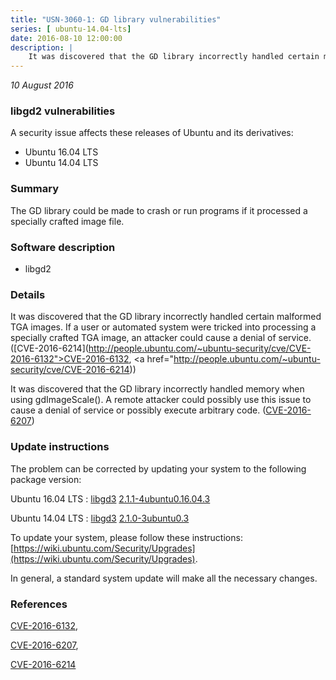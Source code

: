 ```yaml
---
title: "USN-3060-1: GD library vulnerabilities"
series: [ ubuntu-14.04-lts]
date: 2016-08-10 12:00:00
description: |
    It was discovered that the GD library incorrectly handled certain malformed TGA images. If a user or automated system were tricked into processing a specially crafted TGA image, an attacker could cause a denial of service. ([CVE-2016-6214](http://people.ubuntu.com/~ubuntu-security/cve/CVE-2016-6132">CVE-2016-6132</a>, <a href="http://people.ubuntu.com/~ubuntu-security/cve/CVE-2016-6214))
--- 
```

 
 

*10 August 2016*

### libgd2 vulnerabilities

A security issue affects these releases of Ubuntu and its derivatives:

* Ubuntu 16.04 LTS
* Ubuntu 14.04 LTS

### Summary

The GD library could be made to crash or run programs if it processed a specially crafted image file.

### Software description

* libgd2 

### Details

It was discovered that the GD library incorrectly handled certain malformed TGA images. If a user or automated system were tricked into processing a specially crafted TGA image, an attacker could cause a denial of service. ([CVE-2016-6214](http://people.ubuntu.com/~ubuntu-security/cve/CVE-2016-6132">CVE-2016-6132</a>, <a href="http://people.ubuntu.com/~ubuntu-security/cve/CVE-2016-6214))

It was discovered that the GD library incorrectly handled memory when using gdImageScale(). A remote attacker could possibly use this issue to cause a denial of service or possibly execute arbitrary code. ([CVE-2016-6207](http://people.ubuntu.com/~ubuntu-security/cve/CVE-2016-6207)) 

### Update instructions

The problem can be corrected by updating your system to the following package version:

Ubuntu 16.04 LTS
 : [libgd3](https://launchpad.net/ubuntu/+source/libgd2) <span> [2.1.1-4ubuntu0.16.04.3](https://launchpad.net/ubuntu/+source/libgd2/2.1.1-4ubuntu0.16.04.3) </span> 

Ubuntu 14.04 LTS
 : [libgd3](https://launchpad.net/ubuntu/+source/libgd2) <span> [2.1.0-3ubuntu0.3](https://launchpad.net/ubuntu/+source/libgd2/2.1.0-3ubuntu0.3) </span> 

To update your system, please follow these instructions: [https://wiki.ubuntu.com/Security/Upgrades](https://wiki.ubuntu.com/Security/Upgrades).

In general, a standard system update will make all the necessary changes. 

### References

 
 [CVE-2016-6132](http://people.ubuntu.com/~ubuntu-security/cve/CVE-2016-6132), 

 [CVE-2016-6207](http://people.ubuntu.com/~ubuntu-security/cve/CVE-2016-6207), 

 [CVE-2016-6214](http://people.ubuntu.com/~ubuntu-security/cve/CVE-2016-6214)
 

